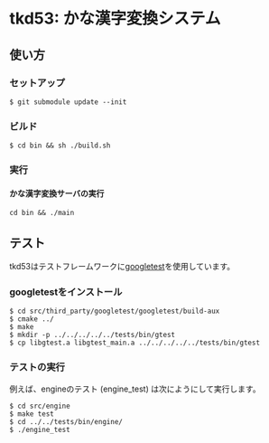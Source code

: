# tkd53: かな漢字変換システム

## 使い方
### セットアップ
```
$ git submodule update --init
```

### ビルド
```
$ cd bin && sh ./build.sh
```

### 実行
#### かな漢字変換サーバの実行
```
cd bin && ./main
```

## テスト
tkd53はテストフレームワークに[googletest](https://github.com/google/googletest)を使用しています。

### googletestをインストール
```
$ cd src/third_party/googletest/googletest/build-aux
$ cmake ../
$ make
$ mkdir -p ../../../../../tests/bin/gtest
$ cp libgtest.a libgtest_main.a ../../../../../tests/bin/gtest
```

### テストの実行
例えば、engineのテスト (engine_test) は次にようにして実行します。

```
$ cd src/engine
$ make test
$ cd ../../tests/bin/engine/
$ ./engine_test
```
